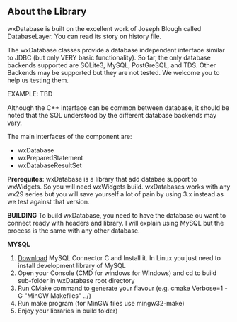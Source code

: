 About the Library
-----------------
wxDatabase is built on the excellent work of Joseph Blough called DatabaseLayer.  You can read its story on history file.

 The wxDatabase classes provide a database independent interface similar to JDBC (but only VERY basic functionality). So far, the only database backends supported are SQLite3, MySQL, PostGreSQL, and TDS. Other Backends may be supported but they are not tested. We welcome you to help us testing them.

EXAMPLE: TBD
 
 Although the C++ interface can be common between database, it should be noted that the SQL understood by the different database backends may vary.

The main interfaces of the component are:

 - wxDatabase
 - wxPreparedStatement 
 - wxDatabaseResultSet

**Prerequites**:
wxDatabase is a library that add databae support to wxWidgets. So you will need wxWidgets build. wxDatabases works with any wx29 series but you will save yourself a lot of pain by using 3.x instead as we test against that version.

**BUILDING**
To build wxDatabase, you need to have the database ou want to connect ready with headers and library. I will explain using MySQL but the process is the same with any other database.

**MYSQL**

 1. [Download](https://dev.mysql.com/downloads/connector/c/) MySQL    Connector C and Install it. In Linux you just need to install   development library of MySQL      
 2. Open your Console (CMD for windows for Windows) and cd to build sub-folder in wxDatabase root directory     
 3. Run CMake command to generate your flavour (e.g. cmake Verbose=1 -G   "MinGW Makefiles" ../)      
 4. Run make program (for MinGW files use mingw32-make)
 5. Enjoy your libraries in build folder)


